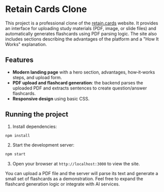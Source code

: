 # Retain Cards Clone

This project is a professional clone of the [retain.cards](https://www.retain.cards) website. It provides an interface for uploading study materials (PDF, image, or slide files) and automatically generates flashcards using PDF parsing logic. The site also includes sections describing the advantages of the platform and a "How It Works" explanation.

## Features

- **Modern landing page** with a hero section, advantages, how‑it‑works steps, and upload form.
- **PDF upload and flashcard generation**: the backend parses the uploaded PDF and extracts sentences to create question/answer flashcards.
- **Responsive design** using basic CSS.

## Running the project

1. Install dependencies:

```bash
npm install
```

2. Start the development server:

```bash
npm start
```

3. Open your browser at `http://localhost:3000` to view the site.

You can upload a PDF file and the server will parse its text and generate a small set of flashcards as a demonstration. Feel free to expand the flashcard generation logic or integrate with AI services.
